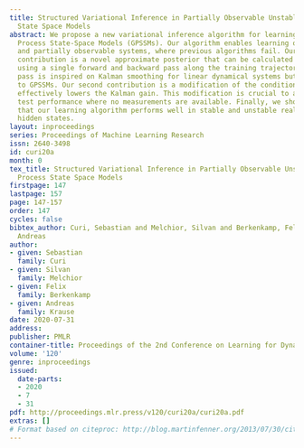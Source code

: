 ```yaml
---
title: Structured Variational Inference in Partially Observable UnstableGaussian Process
  State Space Models
abstract: We propose a new variational inference algorithm for learning in Gaussian
  Process State-Space Models (GPSSMs). Our algorithm enables learning of unstable
  and partially observable systems, where previous algorithms fail. Our main algorithmic
  contribution is a novel approximate posterior that can be calculated efficiently
  using a single forward and backward pass along the training trajectories. The forward-backward
  pass is inspired on Kalman smoothing for linear dynamical systems but generalizes
  to GPSSMs. Our second contribution is a modification of the conditioning step that
  effectively lowers the Kalman gain. This modification is crucial to attaining good
  test performance where no measurements are available. Finally, we show experimentally
  that our learning algorithm performs well in stable and unstable real systems with
  hidden states.
layout: inproceedings
series: Proceedings of Machine Learning Research
issn: 2640-3498
id: curi20a
month: 0
tex_title: Structured Variational Inference in Partially Observable UnstableGaussian
  Process State Space Models
firstpage: 147
lastpage: 157
page: 147-157
order: 147
cycles: false
bibtex_author: Curi, Sebastian and Melchior, Silvan and Berkenkamp, Felix and Krause,
  Andreas
author:
- given: Sebastian
  family: Curi
- given: Silvan
  family: Melchior
- given: Felix
  family: Berkenkamp
- given: Andreas
  family: Krause
date: 2020-07-31
address: 
publisher: PMLR
container-title: Proceedings of the 2nd Conference on Learning for Dynamics and Control
volume: '120'
genre: inproceedings
issued:
  date-parts:
  - 2020
  - 7
  - 31
pdf: http://proceedings.mlr.press/v120/curi20a/curi20a.pdf
extras: []
# Format based on citeproc: http://blog.martinfenner.org/2013/07/30/citeproc-yaml-for-bibliographies/
---
```

